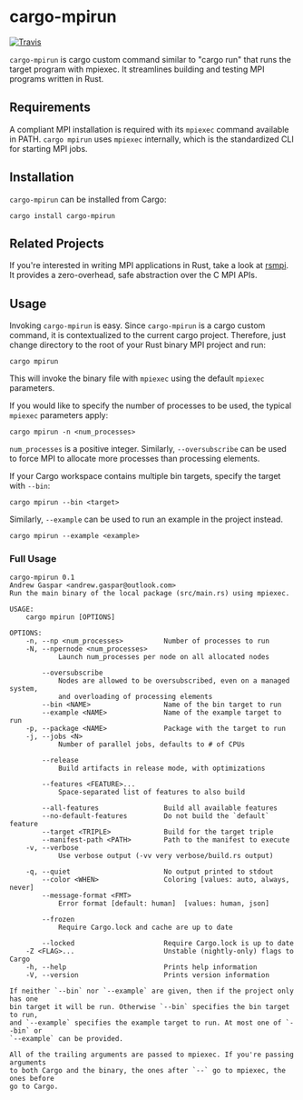 # cargo-mpirun
[![Travis](https://img.shields.io/travis/rust-lang/rust.svg?style=flat-square)](https://travis-ci.org/AndrewGaspar/cargo-mpirun)

`cargo-mpirun` is cargo custom command similar to "cargo run" that runs the
target program with mpiexec. It streamlines building and testing MPI programs
written in Rust.

## Requirements
A compliant MPI installation is required with its `mpiexec` command available in
PATH. `cargo mpirun` uses `mpiexec` internally, which is the standardized CLI
for starting MPI jobs.

## Installation
`cargo-mpirun` can be installed from Cargo:

```
cargo install cargo-mpirun
```

## Related Projects
If you're interested in writing MPI applications in Rust, take a look at
[rsmpi](https://github.com/bsteinb/rsmpi). It provides a zero-overhead, safe
abstraction over the C MPI APIs.

## Usage
Invoking `cargo-mpirun` is easy. Since `cargo-mpirun` is a cargo custom command,
it is contextualized to the current cargo project. Therefore, just change
directory to the root of your Rust binary MPI project and run:
```
cargo mpirun
```

This will invoke the binary file with `mpiexec` using the default `mpiexec`
parameters.

If you would like to specify the number of processes to be used, the typical
`mpiexec` parameters apply:
```
cargo mpirun -n <num_processes>
```

`num_processes` is a positive integer. Similarly, `--oversubscribe` can be used
to force MPI to allocate more processes than processing elements.

If your Cargo workspace contains multiple bin targets, specify the target with
`--bin`:
```
cargo mpirun --bin <target>
```

Similarly, `--example` can be used to run an example in the project instead.
```
cargo mpirun --example <example>
```

### Full Usage
```
cargo-mpirun 0.1
Andrew Gaspar <andrew.gaspar@outlook.com>
Run the main binary of the local package (src/main.rs) using mpiexec.

USAGE:
    cargo mpirun [OPTIONS]

OPTIONS:
    -n, --np <num_processes>          Number of processes to run
    -N, --npernode <num_processes>
            Launch num_processes per node on all allocated nodes

        --oversubscribe
            Nodes are allowed to be oversubscribed, even on a managed system,
            and overloading of processing elements
        --bin <NAME>                  Name of the bin target to run
        --example <NAME>              Name of the example target to run
    -p, --package <NAME>              Package with the target to run
    -j, --jobs <N>
            Number of parallel jobs, defaults to # of CPUs

        --release
            Build artifacts in release mode, with optimizations

        --features <FEATURE>...
            Space-separated list of features to also build

        --all-features                Build all available features
        --no-default-features         Do not build the `default` feature
        --target <TRIPLE>             Build for the target triple
        --manifest-path <PATH>        Path to the manifest to execute
    -v, --verbose
            Use verbose output (-vv very verbose/build.rs output)

    -q, --quiet                       No output printed to stdout
        --color <WHEN>                Coloring [values: auto, always, never]
        --message-format <FMT>
            Error format [default: human]  [values: human, json]

        --frozen
            Require Cargo.lock and cache are up to date

        --locked                      Require Cargo.lock is up to date
    -Z <FLAG>...                      Unstable (nightly-only) flags to Cargo
    -h, --help                        Prints help information
    -V, --version                     Prints version information

If neither `--bin` nor `--example` are given, then if the project only has one
bin target it will be run. Otherwise `--bin` specifies the bin target to run,
and `--example` specifies the example target to run. At most one of `--bin` or
`--example` can be provided.

All of the trailing arguments are passed to mpiexec. If you're passing arguments
to both Cargo and the binary, the ones after `--` go to mpiexec, the ones before
go to Cargo.
```